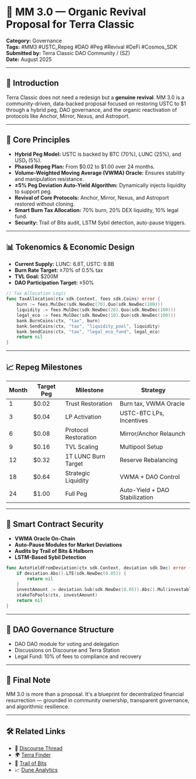 # 🧠 MM 3.0 — Organic Revival Proposal for Terra Classic

**Category:** Governance  
**Tags:** #MM3 #USTC_Repeg #DAO #Peg #Revival #DeFi #Cosmos_SDK  
**Submitted by:** Terra Classic DAO Community / (SZ)  
**Date:** August 2025  

---

## 🔰 Introduction

Terra Classic does not need a redesign but a **genuine revival**. MM 3.0 is a community-driven, data-backed proposal focused on restoring USTC to $1 through a hybrid peg, DAO governance, and the organic reactivation of protocols like Anchor, Mirror, Nexus, and Astroport.

---

## 🧠 Core Principles

- **Hybrid Peg Model:** USTC is backed by BTC (70%), LUNC (25%), and USD₁ (5%).
- **Phased Repeg Plan:** From $0.02 to $1.00 over 24 months.
- **Volume-Weighted Moving Average (VWMA) Oracle:** Ensures stability and manipulation resistance.
- **±5% Peg Deviation Auto-Yield Algorithm:** Dynamically injects liquidity to support peg.
- **Revival of Core Protocols:** Anchor, Mirror, Nexus, and Astroport restored without cloning.
- **Smart Burn Tax Allocation:** 70% burn, 20% DEX liquidity, 10% legal fund.
- **Security:** Trail of Bits audit, LSTM Sybil detection, auto-pause triggers.

---

## 📊 Tokenomics & Economic Design

- **Current Supply:** LUNC: 6.8T, USTC: 9.8B
- **Burn Rate Target:** ≥70% of 0.5% tax
- **TVL Goal:** $200M  
- **DAO Participation Target:** ≥50%

```go
// Tax Allocation Logic
func TaxAllocation(ctx sdk.Context, fees sdk.Coins) error {
    burn := fees.MulDec(sdk.NewDec(70).Quo(sdk.NewDec(100)))
    liquidity := fees.MulDec(sdk.NewDec(20).Quo(sdk.NewDec(100)))
    legal_eco := fees.MulDec(sdk.NewDec(10).Quo(sdk.NewDec(100)))
    bank.BurnCoins(ctx, "tax", burn)
    bank.SendCoins(ctx, "tax", "liquidity_pool", liquidity)
    bank.SendCoins(ctx, "tax", "legal_eco_fund", legal_eco)
    return nil
}
```

---

## 📈 Repeg Milestones

| Month | Target Peg | Milestone             | Strategy                          |
|-------|------------|------------------------|-----------------------------------|
| 1     | $0.02      | Trust Restoration      | Burn tax, VWMA Oracle             |
| 3     | $0.04      | LP Activation          | USTC-BTC LPs, Incentives          |
| 6     | $0.08      | Protocol Restoration   | Mirror/Anchor Relaunch            |
| 9     | $0.16      | TVL Scaling            | Multipool Setup                   |
| 12    | $0.32      | 1T LUNC Burn Target    | Reserve Rebalancing               |
| 18    | $0.64      | Strategic Liquidity    | VWMA + DAO Control                |
| 24    | $1.00      | Full Peg               | Auto-Yield + DAO Stabilization    |

---

## 🔐 Smart Contract Security

- **VWMA Oracle On-Chain**
- **Auto-Pause Modules for Market Deviations**
- **Audits by Trail of Bits & Halborn**
- **LSTM-Based Sybil Detection**

```go
func AutoYieldFromDeviation(ctx sdk.Context, deviation sdk.Dec) error {
    if deviation.Abs().LTE(sdk.NewDec(0.05)) {
        return nil
    }
    investAmount := deviation.Sub(sdk.NewDec(0.05)).Abs().Mul(investablePool)
    stakeToPools(ctx, investAmount)
    return nil
}
```

---

## 🧱 DAO Governance Structure

- DAO DAO module for voting and delegation
- Discussions on Discourse and Terra Station
- Legal Fund: 10% of fees to compliance and recovery

---

## 📌 Final Note

MM 3.0 is more than a proposal. It's a blueprint for decentralized financial resurrection — grounded in community ownership, transparent governance, and algorithmic resilience.

---

## 🛠 Related Links

- 📜 [Discourse Thread](https://discourse.luncgoblins.com/t/official-proposal-mm-3-0/93)
- 🌍 [Terra Finder](https://finder.terra.money/)
- 🔐 [Trail of Bits](https://www.trailofbits.com/)
- 📈 [Dune Analytics](https://dune.com/)
